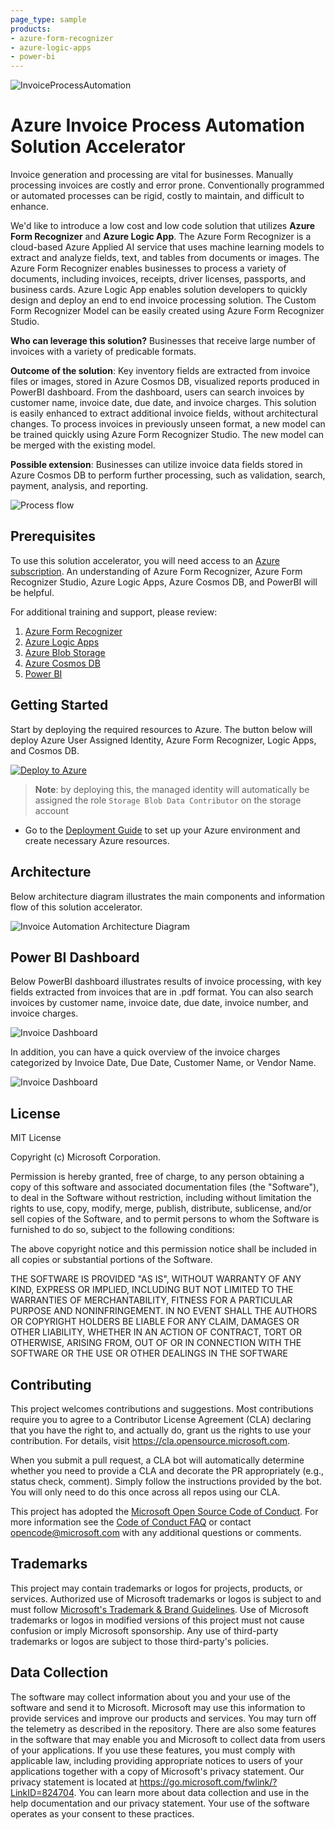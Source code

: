 ```yaml
---
page_type: sample
products:
- azure-form-recognizer
- azure-logic-apps
- power-bi
---
```


![InvoiceProcessAutomation](./Deployment/img/InvoiceProcessAutomation.png)

# Azure Invoice Process Automation Solution Accelerator

Invoice generation and processing are vital for businesses. Manually processing invoices are costly and error prone. Conventionally programmed or automated processes can be rigid, costly to maintain, and difficult to enhance. 

We'd like to introduce a low cost and low code solution that utilizes **Azure Form Recognizer** and **Azure Logic App**. The Azure Form Recognizer is a cloud-based Azure Applied AI service that uses machine learning models to extract and analyze fields, text, and tables from documents or images. The Azure Form Recognizer enables businesses to process a variety of documents, including invoices, receipts, driver licenses, passports, and business cards. Azure Logic App enables solution developers to quickly design and deploy an end to end invoice processing solution. The Custom Form Recognizer Model can be easily created using Azure Form Recognizer Studio.


**Who can leverage this solution?** Businesses that receive large number of invoices with a variety of  predicable formats. 

**Outcome of the solution**: Key inventory fields are extracted from invoice files or images, stored in Azure Cosmos DB, visualized reports produced in PowerBI dashboard. From the dashboard, users can search invoices by customer name, invoice date, due date, and invoice charges. 
This solution is easily enhanced to extract additional invoice fields, without architectural changes. To process invoices in previously unseen format, a new model can be trained quickly using Azure Form Recognizer Studio. The new model can be merged with the existing model.  

**Possible extension**: Businesses can utilize invoice data fields stored in Azure Cosmos DB to perform further processing, such as validation, search, payment, analysis, and reporting.


![Process flow](./Deployment/img/ProcessFlow.png "Process flow")

## Prerequisites

To use this solution accelerator, you will need access to an [Azure subscription](https://azure.microsoft.com/en-us/free/). An understanding of Azure Form Recognizer, Azure Form Recognizer Studio, Azure Logic Apps, Azure Cosmos DB, and PowerBI will be helpful.

For additional training and support, please review:

1. [Azure Form Recognizer](https://azure.microsoft.com/en-us/services/form-recognizer/)
2. [Azure Logic Apps](https://azure.microsoft.com/en-us/services/logic-apps/#overview)
3. [Azure Blob Storage](https://azure.microsoft.com/en-us/services/storage/blobs/#overview)
4. [Azure Cosmos DB](https://azure.microsoft.com/en-us/services/cosmos-db/)
5. [Power BI](https://docs.microsoft.com/en-us/power-bi/fundamentals/power-bi-overview)


## Getting Started
Start by deploying the required resources to Azure. The button below will deploy Azure User Assigned Identity, Azure Form Recognizer, Logic Apps, and Cosmos DB. 

[![Deploy to Azure](https://aka.ms/deploytoazurebutton)](https://portal.azure.com/#create/Microsoft.Template/uri/https%3A%2F%2Fraw.githubusercontent.com%2Fmicrosoft%2FAzure-Invoice-Process-Automation-Solution-Accelerator%2Fmain%2FDeployment%2Fdeploy.json)

> **Note**: by deploying this, the managed identity will automatically be assigned the role `Storage Blob Data Contributor` on the storage account

* Go to the [Deployment Guide](./Deployment/Deployment.md) to set up your Azure environment and create necessary Azure resources. 

## Architecture
Below architecture diagram illustrates the main components and information flow of this solution accelerator. 

![Invoice Automation Architecture Diagram](./Deployment/img/InvoiceSAArchitecture.png "Invoice Automation Architecture Diagram")

## Power BI Dashboard

Below PowerBI dashboard illustrates results of invoice processing, with key fields extracted from invoices that are in .pdf format. You can also search invoices by customer name, invoice date, due date, invoice number, and invoice charges. 

![Invoice Dashboard](./Deployment/img/PBI-w-Text-Search.png "Invoice Dashboard")

In addition, you can have a quick overview of the invoice charges categorized by Invoice Date, Due Date, Customer Name, or Vendor Name. 

![Invoice Dashboard](./Deployment/img/PBI-Invoices-by-Category.png "Invoice Dashboard")

## License
MIT License

Copyright (c) Microsoft Corporation.

Permission is hereby granted, free of charge, to any person obtaining a copy
of this software and associated documentation files (the "Software"), to deal
in the Software without restriction, including without limitation the rights
to use, copy, modify, merge, publish, distribute, sublicense, and/or sell
copies of the Software, and to permit persons to whom the Software is
furnished to do so, subject to the following conditions:

The above copyright notice and this permission notice shall be included in all
copies or substantial portions of the Software.

THE SOFTWARE IS PROVIDED "AS IS", WITHOUT WARRANTY OF ANY KIND, EXPRESS OR
IMPLIED, INCLUDING BUT NOT LIMITED TO THE WARRANTIES OF MERCHANTABILITY,
FITNESS FOR A PARTICULAR PURPOSE AND NONINFRINGEMENT. IN NO EVENT SHALL THE
AUTHORS OR COPYRIGHT HOLDERS BE LIABLE FOR ANY CLAIM, DAMAGES OR OTHER
LIABILITY, WHETHER IN AN ACTION OF CONTRACT, TORT OR OTHERWISE, ARISING FROM,
OUT OF OR IN CONNECTION WITH THE SOFTWARE OR THE USE OR OTHER DEALINGS IN THE
SOFTWARE


## Contributing
This project welcomes contributions and suggestions.  Most contributions require you to agree to a Contributor License Agreement (CLA) declaring that you have the right to, and actually do, grant us the rights to use your contribution. For details, visit https://cla.opensource.microsoft.com.

When you submit a pull request, a CLA bot will automatically determine whether you need to provide a CLA and decorate the PR appropriately (e.g., status check, comment). Simply follow the instructions provided by the bot. You will only need to do this once across all repos using our CLA.

This project has adopted the [Microsoft Open Source Code of Conduct](https://opensource.microsoft.com/codeofconduct/). For more information see the [Code of Conduct FAQ](https://opensource.microsoft.com/codeofconduct/faq/) or contact [opencode@microsoft.com](mailto:opencode@microsoft.com) with any additional questions or comments.

## Trademarks
This project may contain trademarks or logos for projects, products, or services. Authorized use of Microsoft trademarks or logos is subject to and must follow [Microsoft's Trademark & Brand Guidelines](https://www.microsoft.com/en-us/legal/intellectualproperty/trademarks/usage/general). Use of Microsoft trademarks or logos in modified versions of this project must not cause confusion or imply Microsoft sponsorship. Any use of third-party trademarks or logos are subject to those third-party's policies.

## Data Collection
The software may collect information about you and your use of the software and send it to Microsoft. Microsoft may use this information to provide services and improve our products and services. You may turn off the telemetry as described in the repository. There are also some features in the software that may enable you and Microsoft to collect data from users of your applications. If you use these features, you must comply with applicable law, including providing appropriate notices to users of your applications together with a copy of Microsoft's privacy statement. Our privacy statement is located at https://go.microsoft.com/fwlink/?LinkID=824704. You can learn more about data collection and use in the help documentation and our privacy statement. Your use of the software operates as your consent to these practices.
